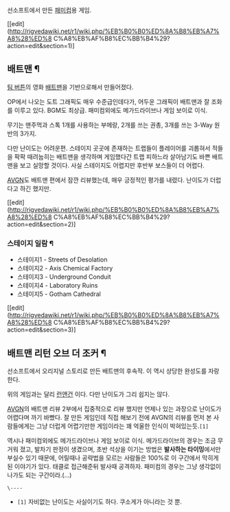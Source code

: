 선소프트에서 만든 [패미컴](%ED%8C%A8%EB%AF%B8%EC%BB%B4.md)용 게임.

[[edit](http://rigvedawiki.net/r1/wiki.php/%EB%B0%B0%ED%8A%B8%EB%A7%A8%28%ED%8
C%A8%EB%AF%B8%EC%BB%B4%29?action=edit&section=1)]

## 배트맨 ¶

  

[팀 버튼](%ED%8C%80%20%EB%B2%84%ED%8A%BC.md)의 영화
[배트맨](%EB%B0%B0%ED%8A%B8%EB%A7%A8.md)을 기반으로해서 만들어졌다.

  

OP에서 나오는 도트 그래픽도 매우 수준급인데다가, 어두운 그래픽이 배트맨과 잘 조화를 이루고 있다. BGM도 최상급. 패미컴외에도
메가드라이브나 게임 보이로 이식.

  

무기는 맨주먹과 스톡 1개를 사용하는 부메랑, 2개를 쓰는 권총, 3개를 쓰는 3-Way 원반의 3가지.

  

다만 난이도는 어려운편. 스테이지 곳곳에 존재하는 트랩들이 플레이어를 괴롭혀서 적들을 팍팍 때려눕히는 배트맨을 생각하며 게임했다간 트랩
피하느라 살아남기도 바쁜 배트맨을 보고 실망할 것이다. 사실 스테이지도 어렵지만 후반부 보스들이 더 어렵다.

  

[AVGN](AVGN.md)도 배트맨 편에서 잠깐 리뷰했는데, 매우 긍정적인 평가를 내렸다. 난이도가 더럽다고 하긴 했지만.

  

[[edit](http://rigvedawiki.net/r1/wiki.php/%EB%B0%B0%ED%8A%B8%EB%A7%A8%28%ED%8
C%A8%EB%AF%B8%EC%BB%B4%29?action=edit&section=2)]

### 스테이지 일람 ¶

  * 스테이지1 - Streets of Desolation 
  * 스테이지2 - Axis Chemical Factory 
  * 스테이지3 - Underground Conduit 
  * 스테이지4 - Laboratory Ruins
  * 스테이지5 - Gotham Cathedral  

[[edit](http://rigvedawiki.net/r1/wiki.php/%EB%B0%B0%ED%8A%B8%EB%A7%A8%28%ED%8
C%A8%EB%AF%B8%EC%BB%B4%29?action=edit&section=3)]

## 배트맨 리턴 오브 더 조커 ¶

선소프트에서 오리지널 스토리로 만든 배트맨의 후속작. 이 역시 상당한 완성도를 자랑한다.

  

위의 게임과는 달리 [런앤건](%EB%9F%B0%EC%95%A4%EA%B1%B4.md) 이다. 다만 난이도가 그리 쉽지는 않다.

  

[AVGN](AVGN.md)의 배트맨 리뷰 2부에서 집중적으로 리뷰 했지만 언제나 있는 과장으로 난이도가 어렵다며 까기 바빴다. 잘
만든 게임인데 직접 해보기 전에 AVGN의 리뷰를 먼저 본 사람들에게는 그냥 더럽게 어렵기만한 게임이라는 꽤 억울한 인식이
박혀있는듯.`[1]`

  

역시나 패미컴외에도 메가드라이브나 게임 보이로 이식. 메가드라이브의 경우는 조금 무거워 졌고, 발차기 판정이 생겼으며, 초반 석상을 이기는
방법은 **발사하는 타이밍**에서만 부실수 있기 때문에, 어릴때나 공략법을 모르는 사람들은 100%로 이 구간에서 막히게 된 이야기가 있다.
태클로 접근해준뒤 발사때 공격하자. 패미컴의 경우는 그냥 생각없이 나가도 되는 구간이라.(...)

`\----`

  * `[1]` 자비없는 난이도는 사실이기도 하다. 쿠소게가 아니라는 것 뿐.

